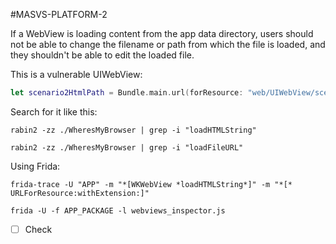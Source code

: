 #MASVS-PLATFORM-2 

If a WebView is loading content from the app data directory, users should not be able to change the filename or path from which the file is loaded, and they shouldn't be able to edit the loaded file.

This is a vulnerable UIWebView:

```swift
let scenario2HtmlPath = Bundle.main.url(forResource: "web/UIWebView/scenario2.html", withExtension: nil) do { let scenario2Html = try String(contentsOf: scenario2HtmlPath!, encoding: .utf8) uiWebView.loadHTMLString(scenario2Html, baseURL: nil) } catch {}
```

Search for it like this:

```shell
rabin2 -zz ./WheresMyBrowser | grep -i "loadHTMLString"
```

```shell
rabin2 -zz ./WheresMyBrowser | grep -i "loadFileURL"
```

Using Frida:

```shell
frida-trace -U "APP" -m "*[WKWebView *loadHTMLString*]" -m "*[* URLForResource:withExtension:]"
```

```shell
frida -U -f APP_PACKAGE -l webviews_inspector.js
```

- [ ] Check